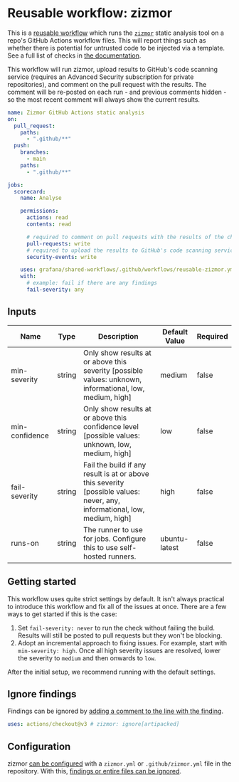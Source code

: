 # Reusable workflow: zizmor

This is a [reusable workflow] which runs the [`zizmor`][zizmor] static analysis
tool on a repo's GitHub Actions workflow files. This will report things such as
whether there is potential for untrusted code to be injected via a template. See
a full list of checks in [the documentation][zizmor-checks].

This workflow will run zizmor, upload results to GitHub's code scanning service
(requires an Advanced Security subscription for private repositories), and
comment on the pull request with the results. The comment will be re-posted on
each run - and previous comments hidden - so the most recent comment will always
show the current results.

[reusable workflow]: https://docs.github.com/en/actions/using-workflows/reusing-workflows
[zizmor]: https://woodruffw.github.io/zizmor/
[zizmor-checks]: https://woodruffw.github.io/zizmor/audits/

```yaml
name: Zizmor GitHub Actions static analysis
on:
  pull_request:
    paths:
      - ".github/**"
  push:
    branches:
      - main
    paths:
      - ".github/**"

jobs:
  scorecard:
    name: Analyse

    permissions:
      actions: read
      contents: read

      # required to comment on pull requests with the results of the check
      pull-requests: write
      # required to upload the results to GitHub's code scanning service
      security-events: write

    uses: grafana/shared-workflows/.github/workflows/reusable-zizmor.yml@<some sha>
    with:
      # example: fail if there are any findings
      fail-severity: any
```

## Inputs

| Name           | Type   | Description                                                                                                               | Default Value | Required |
| -------------- | ------ | ------------------------------------------------------------------------------------------------------------------------- | ------------- | -------- |
| min-severity   | string | Only show results at or above this severity [possible values: unknown, informational, low, medium, high]                  | medium        | false    |
| min-confidence | string | Only show results at or above this confidence level [possible values: unknown, low, medium, high]                         | low           | false    |
| fail-severity  | string | Fail the build if any result is at or above this severity [possible values: never, any, informational, low, medium, high] | high          | false    |
| runs-on        | string | The runner to use for jobs. Configure this to use self-hosted runners.                                                    | ubuntu-latest | false    |

## Getting started

This workflow uses quite strict settings by default. It isn't always practical
to introduce this workflow and fix all of the issues at once. There are a few
ways to get started if this is the case:

1. Set `fail-severity: never` to run the check without failing the build.
   Results will still be posted to pull requests but they won't be blocking.
2. Adopt an incremental approach to fixing issues. For example, start with
   `min-severity: high`. Once all high severity issues are resolved, lower the
   severity to `medium` and then onwards to `low`.

After the initial setup, we recommend running with the default settings.

## Ignore findings

Findings can be ignored by [adding a comment to the line with the finding][zizmor-ignore-comment].

```yaml
uses: actions/checkout@v3 # zizmor: ignore[artipacked]
```

[zizmor-ignore-comment]: https://woodruffw.github.io/zizmor/usage/#with-comments

## Configuration

zizmor [can be configured][zizmor-config] with a `zizmor.yml` or
`.github/zizmor.yml` file in the repository. With this, [findings or entire
files can be ignored][zizmor-ignore-config].

[zizmor-config]: https://woodruffw.github.io/zizmor/configuration/
[zizmor-ignore-config]: https://woodruffw.github.io/zizmor/usage/#with-zizmoryml
